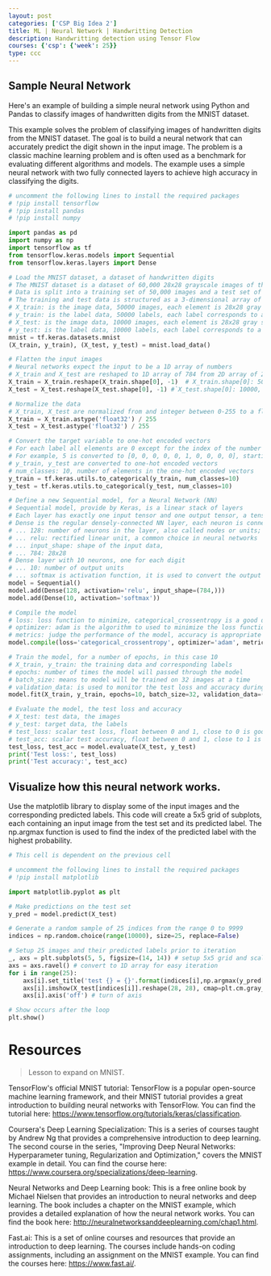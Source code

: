 ```yaml
---
layout: post
categories: ['CSP Big Idea 2']
title: ML | Neural Network | Handwritting Detection
description: Handwritting detection using Tensor Flow
courses: {'csp': {'week': 25}}
type: ccc
---
```


## Sample Neural Network
Here's an example of building a simple neural network using Python and Pandas to classify images of handwritten digits from the MNIST dataset.

This example solves the problem of classifying images of handwritten digits from the MNIST dataset. The goal is to build a neural network that can accurately predict the digit shown in the input image. The problem is a classic machine learning problem and is often used as a benchmark for evaluating different algorithms and models. The example uses a simple neural network with two fully connected layers to achieve high accuracy in classifying the digits.


```python
# uncomment the following lines to install the required packages
# !pip install tensorflow
# !pip install pandas
# !pip install numpy

import pandas as pd
import numpy as np
import tensorflow as tf
from tensorflow.keras.models import Sequential
from tensorflow.keras.layers import Dense

# Load the MNIST dataset, a dataset of handwritten digits
# The MNIST dataset is a dataset of 60,000 28x28 grayscale images of the 10 digits
# Data is split into a training set of 50,000 images and a test set of 10,000 images 
# The training and test data is structured as a 3-dimensional array of instance, image width and image height.
# X_train: is the image data, 50000 images, each element is 28x28 gray scale image
# y_train: is the label data, 50000 labels, each label corresponds to a handwritten digit
# X_test: is the image data, 10000 images, each element is 28x28 gray scale image 
# y_test: is the label data, 10000 labels, each label corresponds to a handwritten digit
mnist = tf.keras.datasets.mnist
(X_train, y_train), (X_test, y_test) = mnist.load_data()

# Flatten the input images
# Neural networks expect the input to be a 1D array of numbers
# X_train and X_test are reshaped to 1D array of 784 from 2D array of 28x28
X_train = X_train.reshape(X_train.shape[0], -1)  # X_train.shape[0]: 50000, -1: 784, 28x28
X_test = X_test.reshape(X_test.shape[0], -1) #`X_test.shape[0]: 10000, -1: 784, 28x28`

# Normalize the data
# X_train, X_test are normalized from and integer between 0-255 to a float32 between 0-1
X_train = X_train.astype('float32') / 255
X_test = X_test.astype('float32') / 255

# Convert the target variable to one-hot encoded vectors
# For each label all elements are 0 except for the index of the number which is 1
# For example, 5 is converted to [0, 0, 0, 0, 0, 1, 0, 0, 0, 0], starting from left counting 0,1,2,3,4,5 in this example
# y_train, y_test are converted to one-hot encoded vectors
# num_classes: 10, number of elements in the one-hot encoded vectors
y_train = tf.keras.utils.to_categorical(y_train, num_classes=10)
y_test = tf.keras.utils.to_categorical(y_test, num_classes=10)

# Define a new Sequential model, for a Neural Network (NN)
# Sequential model, provide by Keras, is a linear stack of layers
# Each layer has exactly one input tensor and one output tensor, a tensor is a multi-dimensional array
# Dense is the regular densely-connected NN layer, each neuron is connected to every neuron in the previous layer
# ... 128: number of neurons in the layer, also called nodes or units; this is a hyperparameter and can be tuned for better performance or accuracy
# ... relu: rectified linear unit, a common choice in neural networks
# ... input_shape: shape of the input data, 
# ... 784: 28x28
# Dense layer with 10 neurons, one for each digit
# ... 10: number of output units
# ... softmax is activation function, it is used to convert the output to a probability distribution
model = Sequential()
model.add(Dense(128, activation='relu', input_shape=(784,)))
model.add(Dense(10, activation='softmax'))

# Compile the model
# loss: loss function to minimize, categorical_crossentropy is a good default for classification
# optimizer: adam is the algorithm to used to minimize the loss function, it combines the advantages of two other extensions of stochastic gradient descent
# metrics: judge the performance of the model, accuracy is appropriate for classification problems 
model.compile(loss='categorical_crossentropy', optimizer='adam', metrics=['accuracy'])

# Train the model, for a number of epochs, in this case 10
# X_train, y_train: the training data and corresponding labels
# epochs: number of times the model will passed through the model
# batch_size: means to model will be trained on 32 images at a time
# validation_data: is used to monitor the test loss and accuracy during training
model.fit(X_train, y_train, epochs=10, batch_size=32, validation_data=(X_test, y_test))

# Evaluate the model, the test loss and accuracy
# X_test: test data, the images
# y_test: target data, the labels
# test_loss: scalar test loss, float between 0 and 1, close to 0 is good
# test_acc: scalar test accuracy, float between 0 and 1, close to 1 is good  
test_loss, test_acc = model.evaluate(X_test, y_test)
print('Test loss:', test_loss)
print('Test accuracy:', test_acc)
```

## Visualize how this neural network works. 

Use the matplotlib library to display some of the input images and the corresponding predicted labels.  This code will create a 5x5 grid of subplots, each containing an input image from the test set and its predicted label. The np.argmax function is used to find the index of the predicted label with the highest probability.


```python
# This cell is dependent on the previous cell

# uncomment the following lines to install the required packages
# !pip install matplotlib 

import matplotlib.pyplot as plt

# Make predictions on the test set
y_pred = model.predict(X_test)

# Generate a random sample of 25 indices from the range 0 to 9999
indices = np.random.choice(range(10000), size=25, replace=False)

# Setup 25 images and their predicted labels prior to iteration
_, axs = plt.subplots(5, 5, figsize=(14, 14)) # setup 5x5 grid and scale figure
axs = axs.ravel() # convert to 1D array for easy iteration
for i in range(25):
    axs[i].set_title('test {} = {}'.format(indices[i],np.argmax(y_pred[indices[i]]))) # show test, predicted value
    axs[i].imshow(X_test[indices[i]].reshape(28, 28), cmap=plt.cm.gray_r) # show flattened 1D array as 2D array, 28x28
    axs[i].axis('off') # turn of axis

# Show occurs after the loop
plt.show()
```

# Resources
> Lesson to expand on MNIST.

TensorFlow's official MNIST tutorial: TensorFlow is a popular open-source machine learning framework, and their MNIST tutorial provides a great introduction to building neural networks with TensorFlow. You can find the tutorial here: https://www.tensorflow.org/tutorials/keras/classification.

Coursera's Deep Learning Specialization: This is a series of courses taught by Andrew Ng that provides a comprehensive introduction to deep learning. The second course in the series, "Improving Deep Neural Networks: Hyperparameter tuning, Regularization and Optimization," covers the MNIST example in detail. You can find the course here: https://www.coursera.org/specializations/deep-learning.

Neural Networks and Deep Learning book: This is a free online book by Michael Nielsen that provides an introduction to neural networks and deep learning. The book includes a chapter on the MNIST example, which provides a detailed explanation of how the neural network works. You can find the book here: http://neuralnetworksanddeeplearning.com/chap1.html.

Fast.ai: This is a set of online courses and resources that provide an introduction to deep learning. The courses include hands-on coding assignments, including an assignment on the MNIST example. You can find the courses here: https://www.fast.ai/.
